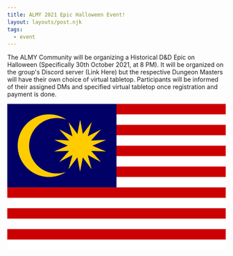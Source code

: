 ```yaml
---
title: ALMY 2021 Epic Halloween Event!
layout: layouts/post.njk
tags:
  - event
---
```


The ALMY Community will be organizing a Historical D&D Epic on Halloween (Specifically 30th October 2021, at 8 PM). It will be organized on the group's Discord server (Link Here) but the respective Dungeon Masters will have their own choice of virtual tabletop. Participants will be informed of their assigned DMs and specified virtual tabletop once registration and payment is done.

<div class="text-center">
  <img src="/img/MY_FLAG.png" class="img-fluid" alt="Malaysia Flag.">
</div>
